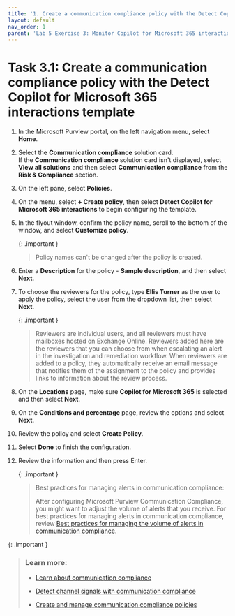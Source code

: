```yaml
---
title: '1. Create a communication compliance policy with the Detect Copilot for Microsoft 365 interactions template'
layout: default
nav_order: 1
parent: 'Lab 5 Exercise 3: Monitor Copilot for Microsoft 365 interactions with communication compliance'
---
```


# Task 3.1: Create a communication compliance policy with the Detect Copilot for Microsoft 365 interactions template

1. In the Microsoft Purview portal, on the left navigation menu, select **Home**.

1. Select the **Communication compliance** solution card.  
    If the **Communication compliance** solution card isn't displayed, select **View all solutions** and then select **Communication compliance** from the **Risk & Compliance** section.

1. On the left pane, select **Policies**.

1. On the menu, select **+ Create policy**, then select **Detect Copilot for Microsoft 365 interactions** to begin configuring the template.

1. In the flyout window, confirm the policy name, scroll to the bottom of the window, and select **Customize policy**.

    {: .important }
    > Policy names can't be changed after the policy is created.

1. Enter a **Description** for the policy - **Sample description**, and then select **Next**.


1. To choose the reviewers for the policy, type **Ellis Turner** as the user to apply the policy, select the user from the dropdown list, then select **Next**.

    {: .important }
    > Reviewers are individual users, and all reviewers must have mailboxes hosted on Exchange Online. Reviewers added here are the reviewers that you can choose from when escalating an alert in the investigation and remediation workflow. When reviewers are added to a policy, they automatically receive an email message that notifies them of the assignment to the policy and provides links to information about the review process.

1. On the **Locations** page, make sure **Copilot for Microsoft 365** is selected and then select **Next**.

1. On the **Conditions and percentage** page, review the options and select **Next**.

1. Review the policy and select **Create Policy**.

1. Select **Done** to finish the configuration.

1. Review the information and then press Enter.

    {: .important }
    > Best practices for managing alerts in communication compliance:
    >
    > After configuring Microsoft Purview Communication Compliance, you might want to adjust the volume of alerts that you receive. For best  practices for managing alerts in communication compliance, review [Best practices for managing the volume of alerts in communication compliance](https://learn.microsoft.com/purview/communication-compliance-alerts-best-practices "Best practices for managing the volume of alerts in   communication compliance").

{: .important }
> ### Learn more:
>
> - [Learn about communication compliance](https://learn.microsoft.com/purview/communication-compliance "Learn about communication compliance")
>
> - [Detect channel signals with communication compliance](https://learn.microsoft.com/purview/communication-compliance-channels "Detect channel signals with communication compliance")
>
> - [Create and manage communication compliance policies](https://learn.microsoft.com/purview/communication-compliance-policies "Create and manage communication compliance policies")